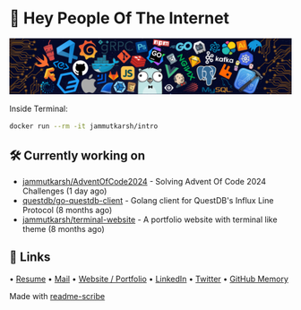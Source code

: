 # 👋 Hey People Of The Internet

![Image](https://github.com/JammUtkarsh/jammutkarsh/blob/main/github-banner.png?raw=true)

Inside Terminal:

```bash
docker run --rm -it jammutkarsh/intro
```

## 🛠️ Currently working on


- [jammutkarsh/AdventOfCode2024](https://github.com/jammutkarsh/AdventOfCode2024) - Solving Advent Of Code 2024 Challenges (1 day ago)
- [questdb/go-questdb-client](https://github.com/questdb/go-questdb-client) - Golang client for QuestDB&#39;s Influx Line Protocol (8 months ago)
- [jammutkarsh/terminal-website](https://github.com/jammutkarsh/terminal-website) - A portfolio website with terminal like theme (8 months ago)

## 🔗 Links

  &bullet; [Resume](https://links.utkarshchourasia.in/resume)
  &bullet; [Mail](mailto:mail@utkarshchourasia.in)
  &bullet; [Website / Portfolio](https://utkarshchourasia.in/)
  &bullet; [LinkedIn](https://www.linkedin.com/in/5utkarshc/)
  &bullet; [Twitter](https://twitter.com/JammUtkarsh)
  &bullet; [GitHub Memory](https://githubmemory.com/@JammUtkarsh)

Made with [readme-scribe](https://github.com/muesli/readme-scribe)

